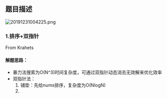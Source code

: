 ## 题目描述
![20191231004225.png](https://i.loli.net/2019/12/31/zCfrEeHSo2ck9Oh.png)

### 1.排序+双指针
From Krahets

#### 解题思路：
- 暴力法搜索为O(N^3)时间复杂度，可通过双指针动态消去无效解来优化效率
- 双指针法：
  1. 铺垫：先给nums排序，复杂度为O(NlogN)
  2. 
  